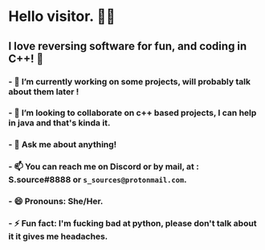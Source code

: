 # Hello visitor. 👋🏻

## I love reversing software for fun, and coding in C++! 🚀

### - 🔭 I’m currently working on some projects, will probably talk about them later !
### - 👯 I’m looking to collaborate on c++ based projects, I can help in java and that's kinda it.
### - 💬 Ask me about anything!
### - 📫 You can reach me on Discord or by mail, at : S.source#8888 or `s_sources@protonmail.com`.
### - 😄 Pronouns: She/Her.
### - ⚡ Fun fact: I'm fucking bad at python, please don't talk about it it gives me headaches.
